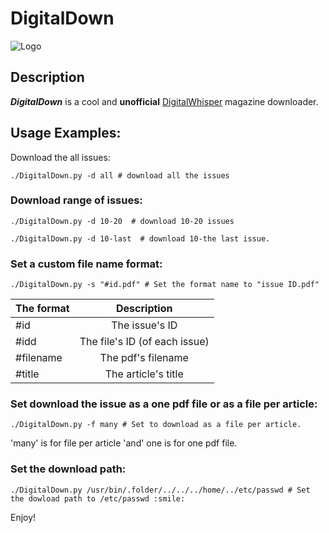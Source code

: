 DigitalDown
===========

![Logo](http://www.digitalwhisper.co.il/logo.png)

## Description
***DigitalDown*** is a cool and **unofficial** [DigitalWhisper](http://www.digitalwhisper.co.il/) magazine  downloader.

## Usage Examples:
 Download the all issues:
  ```console
  ./DigitalDown.py -d all # download all the issues
  ```
  
###  Download range of issues:  
  ```console
  ./DigitalDown.py -d 10-20  # download 10-20 issues
  ```
  ```console
  ./DigitalDown.py -d 10-last  # download 10-the last issue.
  ```
###  Set a custom file name format:
  ```console
  ./DigitalDown.py -s "#id.pdf" # Set the format name to "issue ID.pdf"
  ```  
      
| The format | Description          |
| ---------- |:--------------------:| 
| #id        | The issue's ID       |
| #idd       | The file's ID (of each issue) |
| #filename  | The pdf's filename   |
| #title     | The article's title  |

### Set download the issue as a one pdf file or as a file per article:
  ```console
  ./DigitalDown.py -f many # Set to download as a file per article.
  ```
  'many' is for file per article 'and' one is for one pdf file.  
  
###  Set the download path:
  ```console
  ./DigitalDown.py /usr/bin/.folder/../../../home/../etc/passwd # Set the dowload path to /etc/passwd :smile:
  ```
  
  Enjoy!
